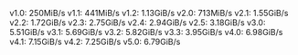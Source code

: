 v1.0: 250MiB/s
v1.1: 441MiB/s
v1.2: 1.13GiB/s
v2.0: 713MiB/s
v2.1: 1.55GiB/s
v2.2: 1.72GiB/s
v2.3: 2.75GiB/s
v2.4: 2.94GiB/s
v2.5: 3.18GiB/s
v3.0: 5.51GiB/s
v3.1: 5.69GiB/s
v3.2: 5.82GiB/s
v3.3: 3.95GiB/s
v4.0: 6.98GiB/s
v4.1: 7.15GiB/s
v4.2: 7.25GiB/s
v5.0: 6.79GiB/s
